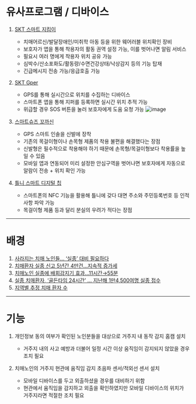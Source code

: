 # 유사프로그램 / 디바이스
  1. [SKT 스마트 지킴이](https://news.sktelecom.com/141737)
     - 치매어르신/발달장애인/미취학 아동 등을 위한 웨어러블 위치확인 장비
     - 보호자가 앱을 통해 착용자의 활동 권역 설정 가능, 이를 벗어나면 알림 서비스
     - 필요시 여러 명에게 착용자 위치 공유 가능
     - 심박수/산소포화도/활동량/수면건강상태/낙상감지 등의 기능 탑재
     - 긴급메시지 전송 가능/응급호출 가능
  
  2. [SKT Gper](https://www.gper.me/ko/index.php)
      - GPS를 통해 실시간으로 위치를 수집하는 디바이스 
      - 스마트폰 앱을 통해 지퍼를 등록하면 실시간 위치 추적 가능
      - 위급할 경우 SOS 버튼을 눌러 보호자에게 도움 요청 가능
      ![image](https://user-images.githubusercontent.com/124030255/236995348-5ba06f76-a9c9-4a8c-8b06-663075999d6a.png)
      
  3. [스마트슈즈 꼬까신](https://www.smartcitygoyang.kr/home/garbagecollect.do?selectedMnuID=OPR00250&mnuIndex=5&brdOid=1489591882403&midMenuOid=1489492822200)
      - GPS 스마트 인솔을 신발에 장착
      - 기존의 목걸이형이나 손목형 제품의 착용 불편을 해결했다는 장점
      - 신발형은 필수적으로 착용해야 하기 때문에 손목형/목걸이형보다 착용률을 높일 수 있음
      - 모바일 앱과 연동되어 미리 설정한 안심구역을 벗어나면 보호자에게 자동으로 알람이 전송 + 위치 확인 가능

  4. [틀니 스마트 디지털 칩](http://www.kookje.co.kr/news2011/asp/newsbody.asp?code=0300&key=20180625.22008011660)
      - 스마트폰의 NFC 기능을 활용해 틀니에 갖다 대면 주소와 주민등록번호 등 인적사항 파악 가능
      - 목걸이형 제품 등과 달리 분실의 우려가 적다는 장점
---
# 배경
  1. [사라지는 치매 노인들… ‘실종’ 대비 필요하다](https://health.chosun.com/site/data/html_dir/2021/09/10/2021091001498.html)
  2. [치매환자 실종 신고 5년간 4만건…지속적 증가세](http://www.whosaeng.com/138381)
  3. [치매노인 실종에 배회감지기 효과…11시간→55분](https://www.dementianews.co.kr/news/articleView.html?idxno=3998)
  4. [실종 치매환자, ‘골든타임 24시간’ … 지난해 1만4,500여명 실종 접수](https://www.dementianews.co.kr/news/articleView.html?idxno=6099)
  5. [지역별 추정 치매 환자 수](https://www.nid.or.kr/info/today_list_2022.aspx#a)

---

# 기능
  1. 개인정보 동의 여부가 확인된 노인분들을 대상으로 거주지 내 동작 감지 홈캠 설치       
      - 거주지 내의 사고 예방과 더불어 일정 시간 이상 움직임이 감지되지 않았을 경우 조치 필요
      

  2. 치매노인의 거주지 현관에 움직임 감지 초음파 센서/적외선 센서 설치
      - 모바일 디바이스를 두고 외출하셨을 경우를 대비하기 위함
      - 현관에서 움직임을 감지하고 외출을 확인하였지만 모바일 디바이스의 위치가 거주지라면 적절한 조치 필요
      
